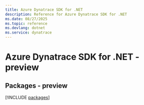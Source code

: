 ```yaml
---
title: Azure Dynatrace SDK for .NET
description: Reference for Azure Dynatrace SDK for .NET
ms.date: 08/27/2025
ms.topic: reference
ms.devlang: dotnet
ms.service: dynatrace
---
```

# Azure Dynatrace SDK for .NET - preview
## Packages - preview
[!INCLUDE [packages](dynatrace-index.md)]